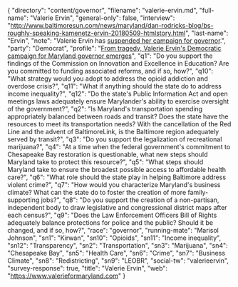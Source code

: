 {
  "directory": "content/governor",
  "filename": "valerie-ervin.md",
  "full-name": "Valerie Ervin",
  "general-only": false,
  "interview": "http://www.baltimoresun.com/news/maryland/dan-rodricks-blog/bs-roughly-speaking-kamenetz-ervin-20180509-htmlstory.html",
  "last-name": "Ervin",
  "note": "Valerie Ervin has [suspended her campaign for governor](http://www.baltimoresun.com/news/maryland/politics/bs-md-ervin-baker-20180612-story.html).",
  "party": "Democrat",
  "profile": "[From tragedy, Valerie Ervin's Democratic campaign for Maryland governor emerges](http://www.baltimoresun.com/news/maryland/politics/bs-md-ervin-profile-20180523-story.html)",
  "q1": "Do you support the findings of the Commission on Innovation and Excellence in Education? Are you committed to funding associated reforms, and if so, how?",
  "q10": "What strategy would you adopt to address the opioid addiction and overdose crisis?",
  "q11": "What if anything should the state do to address income inequality?",
  "q12": "Do the state's Public Information Act and open meetings laws adequately ensure Marylander's ability to exercise oversight of the government?",
  "q2": "Is Maryland's transportation spending appropriately balanced between roads and transit? Does the state have the resources to meet its transportation needs? With the cancellation of the Red Line and the advent of BaltimoreLink, is the Baltimore region adequately served by transit?",
  "q3": "Do you support the legalization of recreational marijuana?",
  "q4": "At a time when the federal government's commitment to Chesapeake Bay restoration is questionable, what new steps should Maryland take to protect this resource?",
  "q5": "What steps should Maryland take to ensure the broadest possible access to affordable health care?",
  "q6": "What role should the state play in helping Baltimore address violent crime?",
  "q7": "How would you characterize Maryland's business climate? What can the state do to foster the creation of more family-supporting jobs?",
  "q8": "Do you support the creation of a non-partisan, independent body to draw legislative and congressional district maps after each census?",
  "q9": "Does the Law Enforcement Officers Bill of Rights adequately balance protections for police and the public? Should it be changed, and if so, how?",
  "race": "governor",
  "running-mate": "Marisol Johnson",
  "sn1": "Kirwan",
  "sn10": "Opioids",
  "sn11": "Income inequality",
  "sn12": "Transparency",
  "sn2": "Transportation",
  "sn3": "Marijuana",
  "sn4": "Chesapeake Bay",
  "sn5": "Health Care",
  "sn6": "Crime",
  "sn7": "Business Climate",
  "sn8": "Redistricting",
  "sn9": "LEOBR",
  "social-tw": "valerieervin",
  "survey-response": true,
  "title": "Valerie Ervin",
  "web": "https://www.valerieformaryland.com"
}
